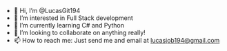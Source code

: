 - 👋 Hi, I’m @LucasGit194
- 👀 I’m interested in Full Stack development
- 🌱 I’m currently learning C# and Python
- 💞️ I’m looking to collaborate on anything really!
- 📫 How to reach me: Just send me and email at lucasjob194@gmail.com
